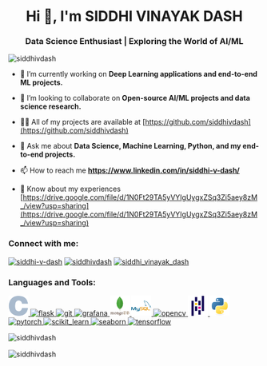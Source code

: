 <h1 align="center">Hi 👋, I'm SIDDHI VINAYAK DASH</h1>
<h3 align="center">Data Science Enthusiast | Exploring the World of AI/ML</h3>

<p align="left"> <img src="https://komarev.com/ghpvc/?username=siddhivdash&label=Profile%20views&color=0e75b6&style=flat" alt="siddhivdash" /> </p>

- 🔭 I’m currently working on **Deep Learning applications and end-to-end ML projects.**

- 👯 I’m looking to collaborate on **Open-source AI/ML projects and data science research.**

- 👨‍💻 All of my projects are available at [https://github.com/siddhivdash](https://github.com/siddhivdash)

- 💬 Ask me about **Data Science, Machine Learning, Python, and my end-to-end projects.**

- 📫 How to reach me **https://www.linkedin.com/in/siddhi-v-dash/**

- 📄 Know about my experiences [https://drive.google.com/file/d/1N0Ft29TA5yVYIgUygxZSq3Zi5aey8zM_/view?usp=sharing](https://drive.google.com/file/d/1N0Ft29TA5yVYIgUygxZSq3Zi5aey8zM_/view?usp=sharing)

<h3 align="left">Connect with me:</h3>
<p align="left">
<a href="https://linkedin.com/in/siddhi-v-dash" target="blank"><img align="center" src="https://raw.githubusercontent.com/rahuldkjain/github-profile-readme-generator/master/src/images/icons/Social/linked-in-alt.svg" alt="siddhi-v-dash" height="30" width="40" /></a>
<a href="https://www.hackerrank.com/siddhivdash" target="blank"><img align="center" src="https://raw.githubusercontent.com/rahuldkjain/github-profile-readme-generator/master/src/images/icons/Social/hackerrank.svg" alt="siddhivdash" height="30" width="40" /></a>
<a href="https://www.leetcode.com/siddhi_vinayak_dash" target="blank"><img align="center" src="https://raw.githubusercontent.com/rahuldkjain/github-profile-readme-generator/master/src/images/icons/Social/leet-code.svg" alt="siddhi_vinayak_dash" height="30" width="40" /></a>
</p>

<h3 align="left">Languages and Tools:</h3>
<p align="left"> <a href="https://www.cprogramming.com/" target="_blank" rel="noreferrer"> <img src="https://raw.githubusercontent.com/devicons/devicon/master/icons/c/c-original.svg" alt="c" width="40" height="40"/> </a> <a href="https://flask.palletsprojects.com/" target="_blank" rel="noreferrer"> <img src="https://www.vectorlogo.zone/logos/pocoo_flask/pocoo_flask-icon.svg" alt="flask" width="40" height="40"/> </a> <a href="https://git-scm.com/" target="_blank" rel="noreferrer"> <img src="https://www.vectorlogo.zone/logos/git-scm/git-scm-icon.svg" alt="git" width="40" height="40"/> </a> <a href="https://grafana.com" target="_blank" rel="noreferrer"> <img src="https://www.vectorlogo.zone/logos/grafana/grafana-icon.svg" alt="grafana" width="40" height="40"/> </a> <a href="https://www.mongodb.com/" target="_blank" rel="noreferrer"> <img src="https://raw.githubusercontent.com/devicons/devicon/master/icons/mongodb/mongodb-original-wordmark.svg" alt="mongodb" width="40" height="40"/> </a> <a href="https://www.mysql.com/" target="_blank" rel="noreferrer"> <img src="https://raw.githubusercontent.com/devicons/devicon/master/icons/mysql/mysql-original-wordmark.svg" alt="mysql" width="40" height="40"/> </a> <a href="https://opencv.org/" target="_blank" rel="noreferrer"> <img src="https://www.vectorlogo.zone/logos/opencv/opencv-icon.svg" alt="opencv" width="40" height="40"/> </a> <a href="https://pandas.pydata.org/" target="_blank" rel="noreferrer"> <img src="https://raw.githubusercontent.com/devicons/devicon/2ae2a900d2f041da66e950e4d48052658d850630/icons/pandas/pandas-original.svg" alt="pandas" width="40" height="40"/> </a> <a href="https://www.python.org" target="_blank" rel="noreferrer"> <img src="https://raw.githubusercontent.com/devicons/devicon/master/icons/python/python-original.svg" alt="python" width="40" height="40"/> </a> <a href="https://pytorch.org/" target="_blank" rel="noreferrer"> <img src="https://www.vectorlogo.zone/logos/pytorch/pytorch-icon.svg" alt="pytorch" width="40" height="40"/> </a> <a href="https://scikit-learn.org/" target="_blank" rel="noreferrer"> <img src="https://upload.wikimedia.org/wikipedia/commons/0/05/Scikit_learn_logo_small.svg" alt="scikit_learn" width="40" height="40"/> </a> <a href="https://seaborn.pydata.org/" target="_blank" rel="noreferrer"> <img src="https://seaborn.pydata.org/_images/logo-mark-lightbg.svg" alt="seaborn" width="40" height="40"/> </a> <a href="https://www.tensorflow.org" target="_blank" rel="noreferrer"> <img src="https://www.vectorlogo.zone/logos/tensorflow/tensorflow-icon.svg" alt="tensorflow" width="40" height="40"/> </a> </p>

<p><img align="center" src="https://github-readme-stats.vercel.app/api/top-langs?username=siddhivdash&show_icons=true&locale=en&layout=compact" alt="siddhivdash" /></p>

<p><img align="center" src="https://github-readme-streak-stats.herokuapp.com/?user=siddhivdash&" alt="siddhivdash" /></p>

